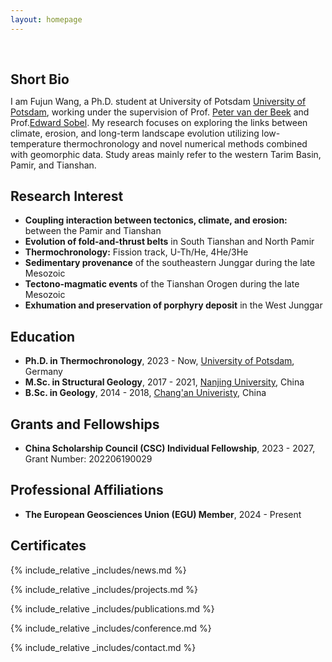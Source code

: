 ```yaml
---
layout: homepage
---
```


<h1 id="about-me"></h1>

<h2 style="margin: 60px 0px 10px;">Short Bio</h2>

I am Fujun Wang, a Ph.D. student at University of Potsdam [University of Potsdam](https://www.uni-potsdam.de/en/geo/), working under the supervision of Prof. [Peter van der Beek]( https://www.uni-potsdam.de/en/geo/institute/members/van-der-beek-peter) and Prof.[Edward Sobel](https://www.uni-potsdam.de/en/geo/institute/members/sobel-edward). My research focuses on exploring the links between climate, erosion, and long-term landscape evolution utilizing low-temperature thermochronology and novel numerical methods combined with geomorphic data. Study areas mainly refer to the western Tarim Basin, Pamir, and Tianshan.


## Research Interest

- **Coupling interaction between tectonics, climate, and erosion:** between the Pamir and Tianshan
- **Evolution of fold-and-thrust belts** in South Tianshan and North Pamir
- **Thermochronology:** Fission track, U-Th/He, 4He/3He
- **Sedimentary provenance** of the southeastern Junggar during the late Mesozoic
- **Tectono-magmatic events** of the Tianshan Orogen during the late Mesozoic
- **Exhumation and preservation of porphyry deposit** in the West Junggar


## Education
- **Ph.D. in Thermochronology**, 2023 - Now, [University of Potsdam](https://www.uni-potsdam.de/en/geo/), Germany
- **M.Sc. in Structural Geology**, 2017 - 2021, [Nanjing University](https://es.nju.edu.cn/esen/main.htm), China
- **B.Sc. in Geology**, 2014 - 2018, [Chang'an Univeristy](https://en.chd.edu.cn/), China


## Grants and Fellowships
- **China Scholarship Council (CSC) Individual Fellowship**, 2023 - 2027, Grant Number: 202206190029

## Professional Affiliations
- **The European Geosciences Union (EGU) Member**, 2024 - Present

## Certificates

<div data-iframe-width="150" data-iframe-height="270" data-share-badge-id="343635de-7d0f-43ea-922d-432566a4b1e5" data-share-badge-host="https://www.credly.com"></div><script type="text/javascript" async src="//cdn.credly.com/assets/utilities/embed.js"></script>

{% include_relative _includes/news.md %}

{% include_relative _includes/projects.md %}

{% include_relative _includes/publications.md %}

{% include_relative _includes/conference.md %}

{% include_relative _includes/contact.md %}
